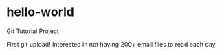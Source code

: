 # hello-world
Git Tutorial Project

First git upload! Interested in not having 200+ email files to read each day.
